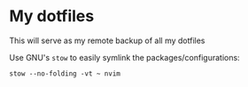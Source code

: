 # My dotfiles

This will serve as my remote backup of all my dotfiles

Use GNU's `stow` to easily symlink the packages/configurations:
```shell
stow --no-folding -vt ~ nvim
```
